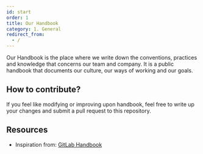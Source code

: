 ```yaml
---
id: start
order: 1
title: Our Handbook
category: 1. General
redirect_from:
  - /
---
```


Our Handbook is the place where we write down the conventions, practices and knowledge that concerns our team and company. It is a public handbook that documents our culture, our ways of working and our goals.

## How to contribute?
If you feel like modifying or improving upon handbook, feel free to write up your changes and submit a pull request to this repository.

## Resources
* Inspiration from: [GitLab Handbook](https://about.gitlab.com/handbook/)
